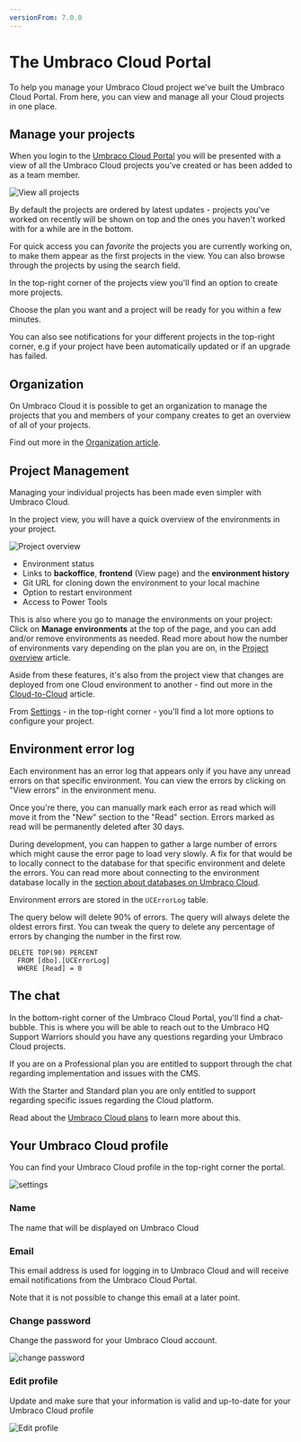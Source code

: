 ```yaml
---
versionFrom: 7.0.0
---
```


# The Umbraco Cloud Portal

To help you manage your Umbraco Cloud project we've built the Umbraco Cloud Portal. From here, you can view and manage all your Cloud projects in one place.

## Manage your projects

When you login to the [Umbraco Cloud Portal](https://www.s1.umbraco.io/home/login/) you will be presented with a view of all the Umbraco Cloud projects you've created or has been added to as a team member.

![View all projects](images/view-projects.png)

By default the projects are ordered by latest updates - projects you've worked on recently will be shown on top and the ones you haven't worked with for a while are in the bottom.

For quick access you can *favorite* the projects you are currently working on, to make them appear as the first projects in the view. You can also browse through the projects by using the search field.

In the top-right corner of the projects view you'll find an option to create more projects. 

Choose the plan you want and a project will be ready for you within a few minutes.

You can also see notifications for your different projects in the top-right corner,
e.g if your project have been automatically updated or if an upgrade has failed.

## Organization

On Umbraco Cloud it is possible to get an organization to manage the projects that you and members of your company creates to get an overview of all of your projects.

Find out more in the [Organization article](Organizations).

## Project Management

Managing your individual projects has been made even simpler with Umbraco Cloud.

In the project view, you will have a quick overview of the environments in your project.

![Project overview](images/project-overview.png)

* Environment status
* Links to **backoffice**, **frontend** (View page) and the **environment history**
* Git URL for cloning down the environment to your local machine
* Option to restart environment
* Access to Power Tools

This is also where you go to manage the environments on your project: Click on **Manage environments** at the top of the page, and you can add and/or remove environments as needed. Read more about how the number of environments vary depending on the plan you are on, in the [Project overview](../Project-Overview) article.

Aside from these features, it's also from the project view that changes are deployed from one Cloud environment to another - find out more in the [Cloud-to-Cloud](../../Deployment/cloud-to-cloud) article.

From [Settings](../../Set-up/project-settings) - in the top-right corner - you'll find a lot more options to configure your project.

## Environment error log

Each environment has an error log that appears only if you have any unread errors on that specific environment. You can view the errors by clicking on "View errors" in the environment menu.

Once you're there, you can manually mark each error as read which will move it from the "New" section to the "Read" section. Errors marked as read will be permanently deleted after 30 days.

During development, you can happen to gather a large number of errors which might cause the error page to load very slowly. A fix for that would be to locally connect to the database for that specific environment and delete the errors. You can read more about connecting to the environment database locally in the [section about databases on Umbraco Cloud](../../Databases/Cloud-Database).

Environment errors are stored in the `UCErrorLog` table.

The query below will delete 90% of errors. The query will always delete the oldest errors first. You can tweak the query to delete any percentage of errors by changing the number in the first row.

```
DELETE TOP(90) PERCENT
  FROM [dbo].[UCErrorLog]
  WHERE [Read] = 0
```

## The chat

In the bottom-right corner of the Umbraco Cloud Portal, you'll find a chat-bubble. This is where you will be able to reach out to the Umbraco HQ Support Warriors should you have any questions regarding your Umbraco Cloud projects.

If you are on a Professional plan you are entitled to support through the chat regarding implementation and issues with the CMS.

With the Starter and Standard plan you are only entitled to support regarding specific issues regarding the Cloud platform. 

Read about the [Umbraco Cloud plans](https://umbraco.com/pricing/) to learn more about this.

## Your Umbraco Cloud profile

You can find your Umbraco Cloud profile in the top-right corner the portal.

![settings](images/profile.png)

### Name

The name that will be displayed on Umbraco Cloud

### Email

This email address is used for logging in to Umbraco Cloud and will receive email notifications from the Umbraco Cloud Portal.

Note that it is not possible to change this email at a later point.

### Change password

Change the password for your Umbraco Cloud account.

![change password](images/change-password.png)

### Edit profile

Update and make sure that your information is valid and up-to-date for your Umbraco Cloud profile

![Edit profile](images/change-profile-info.png)
